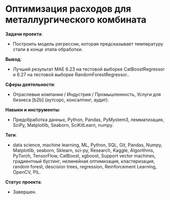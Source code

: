 # Оптимизация расходов для металлургического комбината
__Задачи проекта__: 
* Построить модель регрессии, которая предсказывает температуру стали в конце этапа обработки.

__Вывод__: 
* Лучший результат MAE 6.23 на тестовой выборке CatBoostRegressor и 6.27 на тестовой выборке RandomForestRegressor..
 
__Сферы деятельности__: 
* Отраслевые компании / Индустрия / Промышленность, Услуги для бизнеса [b2b] (аутсорс, консалтинг, аудит).

__Навыки и инструменты__:
* Предобработка данных, Python, Pandas, PyMystem3, лемматизация, SciPy, Matplotlib, Seaborn, SciKitLearn, numpy.

__Теги__:
* data science, machine learning, ML, Python, SQL, Git, Pandas, Numpy, Matplotlib, seaborn, Sklearn, sci-py, Research, Kaggle, Algorithms, PyTorch, TensorFlow, CatBoost, xgboost, Support vector machines, градиентный бустинг, нелинейная оптимизация, кластеризация, random forest, descision trees, regression, Reinforcement Learning, OpenCV, PIL.

__Статус проекта__: 
* Завершен.
